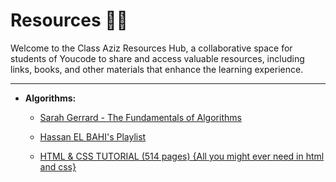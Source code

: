 # Resources 🔗🔗

Welcome to the Class Aziz Resources Hub, a collaborative space for students of Youcode to share and access valuable resources, including links, books, and other materials that enhance the learning experience.

---

- **Algorithms:**

  - [Sarah Gerrard - The Fundamentals of Algorithms](https://blog.sarahgerrard.me/the-fundamentals-of-algorithms)

  - [Hassan EL BAHI's Playlist](https://www.youtube.com/playlist?list=PLZpzLuUp9qXyWylaS9C8Z4uIKWZxQc3Cq)
 
  - [HTML & CSS TUTORIAL (514 pages) {All you might ever need in html and css}](https://www.google.com/url?sa=i&url=https%3A%2F%2Fwtf.tw%2Fref%2Fduckett.pdf&psig=AOvVaw0ml-6pXKdmFT9YWS-NSvY_&ust=1698229382522000&source=images&cd=vfe&opi=89978449&ved=0CBQQ3YkBahcKEwjo4pnMu46CAxUAAAAAHQAAAAAQBA)
